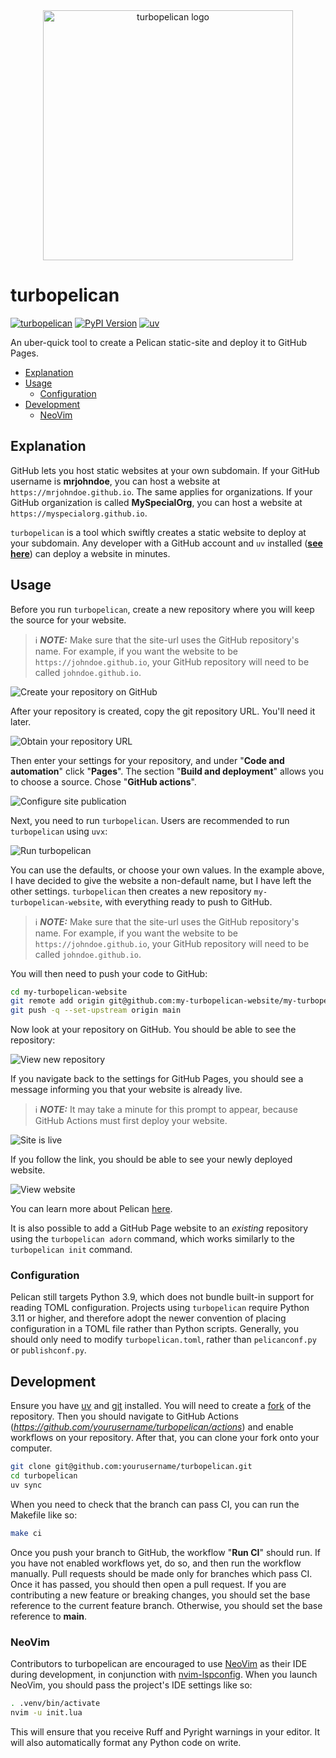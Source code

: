 <div align="center"><img width="400" alt="turbopelican logo" src="https://raw.githubusercontent.com/turbopelican/turbopelican/refs/heads/main/assets/logo.svg"/></div>

# turbopelican

[![turbopelican](https://img.shields.io/endpoint?url=https://raw.githubusercontent.com/turbopelican/turbopelican/refs/heads/main/assets/badge/v2.json)](https://github.com/turbopelican/turbopelican)
[![PyPI Version](https://img.shields.io/pypi/v/turbopelican.svg)](https://pypi.python.org/pypi/turbopelican)
[![uv](https://img.shields.io/endpoint?url=https://raw.githubusercontent.com/astral-sh/uv/main/assets/badge/v0.json)](https://github.com/astral-sh/uv)

An uber-quick tool to create a Pelican static-site and deploy it to GitHub
Pages.

* [Explanation](#explanation)
* [Usage](#usage)
  * [Configuration](#configuration)
* [Development](#development)
  * [NeoVim](#neovim)

## Explanation

GitHub lets you host static websites at your own subdomain. If your GitHub
username is **mrjohndoe**, you can host a website at
`https://mrjohndoe.github.io`. The same applies for organizations. If your
GitHub organization is called **MySpecialOrg**, you can host a website at
`https://myspecialorg.github.io`.

`turbopelican` is a tool which swiftly creates a static website to deploy at
your subdomain. Any developer with a GitHub account and `uv` installed
(**[see here](https://docs.astral.sh/uv/getting-started/installation/)**) can
deploy a website in minutes.

## Usage

Before you run `turbopelican`, create a new repository where you will keep the
source for your website.

> ℹ️  **_NOTE:_**  Make sure that the site-url uses the GitHub repository's name.
For example, if you want the website to be `https://johndoe.github.io`, your
GitHub repository will need to be called `johndoe.github.io`.

![Create your repository on GitHub](https://raw.githubusercontent.com/turbopelican/turbopelican/refs/heads/main/assets/readme/create-repo.png)

After your repository is created, copy the git repository URL. You'll need it
later.

![Obtain your repository URL](https://raw.githubusercontent.com/turbopelican/turbopelican/refs/heads/main/assets/readme/get-repo-reference.png)

Then enter your settings for your repository, and under "**Code and
automation**" click "**Pages**". The section "**Build and deployment**" allows
you to choose a source. Chose "**GitHub actions**".

![Configure site publication](https://raw.githubusercontent.com/turbopelican/turbopelican/refs/heads/main/assets/readme/github-actions-settings.png)

Next, you need to run `turbopelican`. Users are recommended to run
`turbopelican` using `uvx`:

![Run turbopelican](https://raw.githubusercontent.com/turbopelican/turbopelican/refs/heads/main/assets/readme/run-turbopelican-init.gif)

You can use the defaults, or choose your own values. In the example above, I
have decided to give the website a non-default name, but I have left the other
settings. `turbopelican` then creates a new repository
`my-turbopelican-website`, with everything ready to push to GitHub.

> ℹ️  **_NOTE:_**  Make sure that the site-url uses the GitHub repository's name.
For example, if you want the website to be `https://johndoe.github.io`, your
GitHub repository will need to be called `johndoe.github.io`.

You will then need to push your code to GitHub:

```sh
cd my-turbopelican-website
git remote add origin git@github.com:my-turbopelican-website/my-turbopelican-website.github.io.git # Use your own git repo reference
git push -q --set-upstream origin main
```

Now look at your repository on GitHub. You should be able to see the
repository:

![View new repository](https://raw.githubusercontent.com/turbopelican/turbopelican/refs/heads/main/assets/readme/view-new-repo.png)

If you navigate back to the settings for GitHub Pages, you should see a
message informing you that your website is already live.

> ℹ️  **_NOTE:_** It may take a minute for this prompt to appear, because
GitHub Actions must first deploy your website.

![Site is live](https://raw.githubusercontent.com/turbopelican/turbopelican/refs/heads/main/assets/readme/site-is-live.png)

If you follow the link, you should be able to see your newly deployed website.

![View website](https://raw.githubusercontent.com/turbopelican/turbopelican/refs/heads/main/assets/readme/main-page.png)

You can learn more about Pelican [here](https://getpelican.com).

It is also possible to add a GitHub Page website to an *existing* repository
using the `turbopelican adorn` command, which works similarly to the
`turbopelican init` command.

### Configuration

Pelican still targets Python 3.9, which does not bundle built-in support for
reading TOML configuration. Projects using `turbopelican` require Python 3.11
or higher, and therefore adopt the newer convention of placing configuration
in a TOML file rather than Python scripts. Generally, you should only need to
modify `turbopelican.toml`, rather than `pelicanconf.py` or `publishconf.py`.

## Development

Ensure you have [uv](https://docs.astral.sh/uv/getting-started/installation/)
and [git](https://git-scm.com/downloads) installed. You will need to create a
[fork](https://github.com/turbopelican/turbopelican/fork) of the repository.
Then you should navigate to GitHub Actions
(*https://github.com/yourusername/turbopelican/actions*) and enable workflows
on your repository. After that, you can clone your fork onto your computer.

```sh
git clone git@github.com:yourusername/turbopelican.git
cd turbopelican
uv sync
```

When you need to check that the branch can pass CI, you can run the Makefile
like so:

```sh
make ci
```

Once you push your branch to GitHub, the workflow "**Run CI**" should run. If
you have not enabled workflows yet, do so, and then run the workflow manually.
Pull requests should be made only for branches which pass CI. Once it has
passed, you should then open a pull request. If you are contributing a new
feature or breaking changes, you should set the base reference to the current
feature branch. Otherwise, you should set the base reference to **main**.

### NeoVim

Contributors to turbopelican are encouraged to use
[NeoVim](https://neovim.io/) as their IDE during development, in conjunction
with [nvim-lspconfig](https://github.com/neovim/nvim-lspconfig). When you
launch NeoVim, you should pass the project's IDE settings like so:

```sh
. .venv/bin/activate
nvim -u init.lua
```

This will ensure that you receive Ruff and Pyright warnings in your editor. It
will also automatically format any Python code on write.
